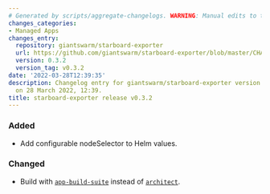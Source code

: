 ```yaml
---
# Generated by scripts/aggregate-changelogs. WARNING: Manual edits to this files will be overwritten.
changes_categories:
- Managed Apps
changes_entry:
  repository: giantswarm/starboard-exporter
  url: https://github.com/giantswarm/starboard-exporter/blob/master/CHANGELOG.md#032---2022-03-28
  version: 0.3.2
  version_tag: v0.3.2
date: '2022-03-28T12:39:35'
description: Changelog entry for giantswarm/starboard-exporter version 0.3.2, published
  on 28 March 2022, 12:39.
title: starboard-exporter release v0.3.2
---
```


### Added
- Add configurable nodeSelector to Helm values.
### Changed
- Build with [`app-build-suite`](https://github.com/giantswarm/app-build-suite) instead of [`architect`](https://github.com/giantswarm/architect).
